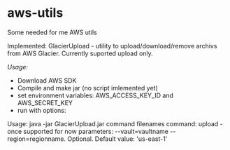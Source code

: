 aws-utils
=========

Some needed for me AWS utils

Implemented:
GlacierUpload - utility to upload/download/remove archivs from AWS Glacier. 
Currently suported upload only.

*Usage:*
* Download AWS SDK
* Compile and make jar (no script imlemented yet)
* set environment variables: AWS_ACCESS_KEY_ID and AWS_SECRET_KEY
* run with options:

Usage:
  java -jar GlacierUpload.jar command <parameters> filenames
	command:
		upload - once supported for now
	parameters:
		--vault=vaultname
		--region=regionname. Optional. Default value: 'us-east-1'

